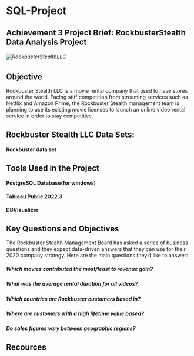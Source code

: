 # SQL-Project
## Achievement 3 Project Brief: RockbusterStealth Data Analysis Project
###### ![RockbusterStealthLLC](https://user-images.githubusercontent.com/86260967/217679206-b09472cd-6d06-4ff0-a90d-bee0abbe2695.png)

## Objective
Rockbuster Stealth LLC is a movie rental company that used to have stores around the
world. Facing stiff competition from streaming services such as Netflix and Amazon Prime,
the Rockbuster Stealth management team is planning to use its existing movie licenses to
launch an online video rental service in order to stay competitive.

## Rockbuster Stealth LLC Data Sets:
#### Rockbuster data set

## Tools Used in the Project
#### PostgreSQL Database(for windows)
#### Tableau Public 2022.3
#### DBVisualizer

## Key Questions and Objectives
The Rockbuster Stealth Management Board has asked a series of business questions and
they expect data-driven answers that they can use for their 2020 company strategy. Here are
the main questions they’d like to answer:
##### Which movies contributed the most/least to revenue gain?
##### What was the average rental duration for all videos?
##### Which countries are Rockbuster customers based in?
##### Where are customers with a high lifetime value based?
##### Do sales figures vary between geographic regions?

## Recources
